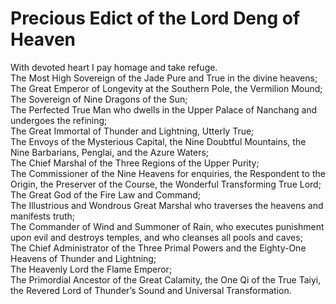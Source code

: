 # Precious Edict of the Lord Deng of Heaven

With devoted heart I pay homage and take refuge.  
The Most High Sovereign of the Jade Pure and True in the divine heavens;  
The Great Emperor of Longevity at the Southern Pole, the Vermilion Mound;  
The Sovereign of Nine Dragons of the Sun;  
The Perfected True Man who dwells in the Upper Palace of Nanchang and undergoes the refining;  
The Great Immortal of Thunder and Lightning, Utterly True;  
The Envoys of the Mysterious Capital, the Nine Doubtful Mountains, the Nine Barbarians, Penglai, and the Azure Waters;  
The Chief Marshal of the Three Regions of the Upper Purity;  
The Commissioner of the Nine Heavens for enquiries, the Respondent to the Origin, the Preserver of the Course, the Wonderful Transforming True Lord;  
The Great God of the Fire Law and Command;  
The Illustrious and Wondrous Great Marshal who traverses the heavens and manifests truth;  
The Commander of Wind and Summoner of Rain, who executes punishment upon evil and destroys temples, and who cleanses all pools and caves;  
The Chief Administrator of the Three Primal Powers and the Eighty-One Heavens of Thunder and Lightning;  
The Heavenly Lord the Flame Emperor;  
The Primordial Ancestor of the Great Calamity, the One Qi of the True Taiyi, the Revered Lord of Thunder’s Sound and Universal Transformation.
